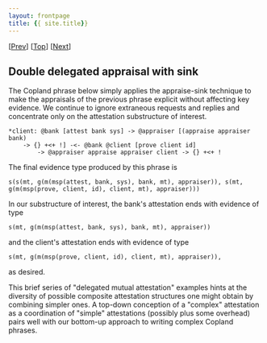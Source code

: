 ```yaml
---
layout: frontpage
title: {{ site.title}}
---
```


\[[Prev](./cba_bc_check)\] \[[Top](../delegated)\] \[[Next](cbaa_bc_check_appraise_sink)\]

## Double delegated appraisal with sink

The Copland phrase below simply applies the appraise-sink technique to
make the appraisals of the previous phrase explicit without affecting
key evidence.  We continue to ignore extraneous requests and replies
and concentrate only on the attestation substructure of interest.

```
*client: @bank [attest bank sys] -> @appraiser [(appraise appraiser bank)
    -> {} +<+ !] -<- @bank @client [prove client id]
        -> @appraiser appraise appraiser client -> {} +<+ !
```

The final evidence type produced by this phrase is

    s(s(mt, g(m(msp(attest, bank, sys), bank, mt), appraiser)), s(mt, g(m(msp(prove, client, id), client, mt), appraiser)))

In our substructure of interest, the bank's attestation ends with
evidence of type

    s(mt, g(m(msp(attest, bank, sys), bank, mt), appraiser))

and the client's attestation ends with evidence of type

    s(mt, g(m(msp(prove, client, id), client, mt), appraiser)),

as desired.

This brief series of "delegated mutual attestation" examples hints at
the diversity of possible composite attestation structures one might
obtain by combining simpler ones.  A top-down conception of a
"complex" attestation as a coordination of "simple" attestations
(possibly plus some overhead) pairs well with our bottom-up approach
to writing complex Copland phrases.

